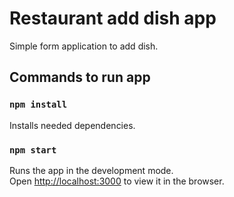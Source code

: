 # Restaurant add dish app

Simple form application to add dish.

## Commands to run app
### `npm install`

Installs needed dependencies.

### `npm start`

Runs the app in the development mode.\
Open [http://localhost:3000](http://localhost:3000) to view it in the browser.
